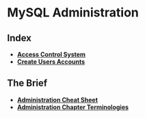 # MySQL Administration

## Index
* **[Access Control System](./access-control-system.md)** <br>
* **[Create Users Accounts](./create-user-accounts.md)** <br>

## The Brief
* **[Administration Cheat Sheet](./administration-cheat-sheet.md)** <br>
* **[Administration Chapter Terminologies](./administration-terminology.md)** <br>
